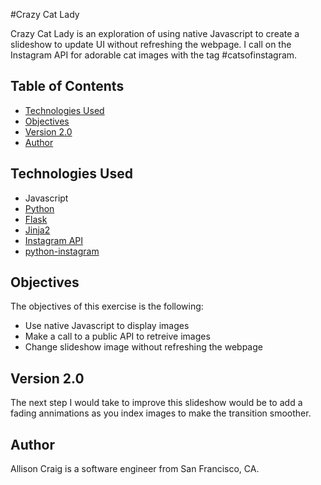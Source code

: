 #Crazy Cat Lady

Crazy Cat Lady is an exploration of using native Javascript to create a slideshow to update UI without refreshing the webpage. I call on the Instagram API for adorable cat images with the tag #catsofinstagram.

## Table of Contents
* [Technologies Used](#technologiesused)
* [Objectives](#objectives)
* [Version 2.0](#v2)
* [Author](#author)


## <a name="technologiesused"></a>Technologies Used
* Javascript
* [Python](https://www.python.org/)
* [Flask](http://flask.pocoo.org/)
* [Jinja2](http://jinja.pocoo.org/docs/dev/)
* [Instagram API](https://instagram.com/developer/)
* [python-instagram](https://github.com/Instagram/python-instagram/)

## <a name="objectives"></a>Objectives
The objectives of this exercise is the following:
* Use native Javascript to display images
* Make a call to a public API to retreive images
* Change slideshow image without refreshing the webpage


## <a name="v2"></a>Version 2.0

The next step I would take to improve this slideshow would be to add a fading annimations as you index images to make the transition smoother. 

## <a name="author"></a>Author
Allison Craig is a software engineer from San Francisco, CA.
